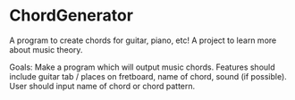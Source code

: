 # ChordGenerator

A program to create chords for guitar, piano, etc! 
A project to learn more about music theory.

Goals:
Make a program which will output music chords. Features should include guitar tab / places on fretboard,
name of chord, sound (if possible). 
User should input name of chord or chord pattern.
